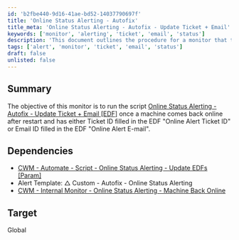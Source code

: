 ```yaml
---
id: 'b2fbe440-9d16-41ae-bd52-14037790697f'
title: 'Online Status Alerting - Autofix'
title_meta: 'Online Status Alerting - Autofix - Update Ticket + Email'
keywords: ['monitor', 'alerting', 'ticket', 'email', 'status']
description: 'This document outlines the procedure for a monitor that triggers the Online Status Alerting - Autofix script when a machine comes back online after a restart, ensuring that the appropriate Ticket ID or Email ID is utilized from the EDF settings for notifications.'
tags: ['alert', 'monitor', 'ticket', 'email', 'status']
draft: false
unlisted: false
---
```

## Summary

The objective of this monitor is to run the script [Online Status Alerting - Autofix - Update Ticket + Email [EDF]](https://proval.itglue.com/DOC-5078775-13284609) once a machine comes back online after restart and has either Ticket ID filled in the EDF "Online Alert Ticket ID" or Email ID filled in the EDF "Online Alert E-mail".

## Dependencies

- [CWM - Automate - Script - Online Status Alerting - Update EDFs [Param]](https://proval.itglue.com/DOC-5078775-13284610)
- Alert Template: △ Custom - Autofix - Online Status Alerting
- [CWM - Internal Monitor - Online Status Alerting - Machine Back Online](https://proval.itglue.com/DOC-5078775-13284611)

## Target

Global






